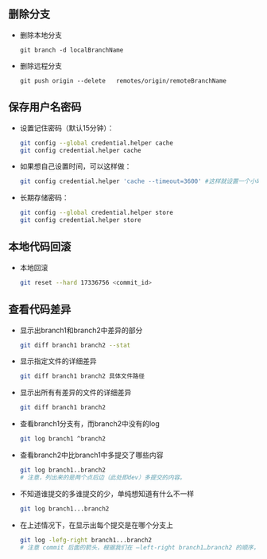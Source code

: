 ## 删除分支
- 删除本地分支
    ```shell 
    git branch -d localBranchName
    ```
- 删除远程分支
    ```shell
    git push origin --delete   remotes/origin/remoteBranchName
    ```
## 保存用户名密码
- 设置记住密码（默认15分钟）：
    ```bash
    git config --global credential.helper cache
    git config credential.helper cache
    ```
- 如果想自己设置时间，可以这样做：
    ```bash
    git config credential.helper 'cache --timeout=3600' #这样就设置一个小时之后失效
    ```
- 长期存储密码：
    ```bash 
    git config --global credential.helper store
    git config credential.helper store
    ```
##  本地代码回滚
- 本地回滚
    ```bash
    git reset --hard 17336756 <commit_id>
    ```
## 查看代码差异
- 显示出branch1和branch2中差异的部分
    ```bash 
    git diff branch1 branch2 --stat
    ```
- 显示指定文件的详细差异
    ```bash
    git diff branch1 branch2 具体文件路径
    ```
-  显示出所有有差异的文件的详细差异
    ```bash 
    git diff branch1 branch2
    ```
- 查看branch1分支有，而branch2中没有的log
    ```bash
    git log branch1 ^branch2
    ```
- 查看branch2中比branch1中多提交了哪些内容
    ```bash
    git log branch1..branch2
    # 注意，列出来的是两个点后边（此处即dev）多提交的内容。
    ```
- 不知道谁提交的多谁提交的少，单纯想知道有什么不一样
    ```bash
    git log branch1...branch2
    ```
- 在上述情况下，在显示出每个提交是在哪个分支上
    ```bash
    git log -lefg-right branch1...branch2
    # 注意 commit 后面的箭头，根据我们在 –left-right branch1…branch2 的顺序，左箭头 < 表示是 branch1 的，右箭头 > 表示是branch2的。
    ```

